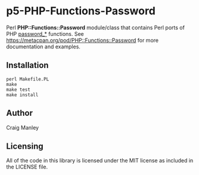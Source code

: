 # p5-PHP-Functions-Password
Perl **PHP::Functions::Password** module/class that contains Perl ports of PHP [password_*](https://www.php.net/manual/en/ref.password.php) functions.
See https://metacpan.org/pod/PHP::Functions::Password for more documentation and examples.

Installation
------------
```
perl Makefile.PL
make
make test
make install
```
Author
------
Craig Manley 

Licensing
---------
All of the code in this library is licensed under the MIT license as included in the LICENSE file.
